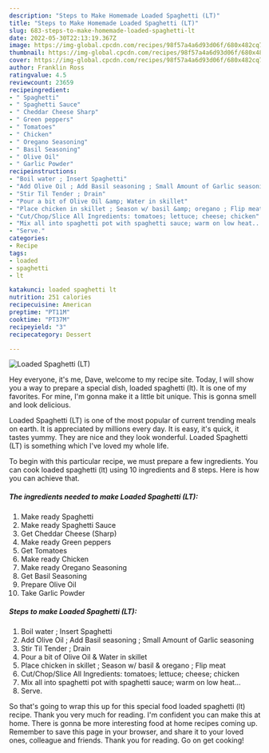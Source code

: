 ```yaml
---
description: "Steps to Make Homemade Loaded Spaghetti (LT)"
title: "Steps to Make Homemade Loaded Spaghetti (LT)"
slug: 683-steps-to-make-homemade-loaded-spaghetti-lt
date: 2022-05-30T22:13:19.367Z
image: https://img-global.cpcdn.com/recipes/98f57a4a6d93d06f/680x482cq70/loaded-spaghetti-lt-recipe-main-photo.jpg
thumbnail: https://img-global.cpcdn.com/recipes/98f57a4a6d93d06f/680x482cq70/loaded-spaghetti-lt-recipe-main-photo.jpg
cover: https://img-global.cpcdn.com/recipes/98f57a4a6d93d06f/680x482cq70/loaded-spaghetti-lt-recipe-main-photo.jpg
author: Franklin Ross
ratingvalue: 4.5
reviewcount: 23659
recipeingredient:
- " Spaghetti"
- " Spaghetti Sauce"
- " Cheddar Cheese Sharp"
- " Green peppers"
- " Tomatoes"
- " Chicken"
- " Oregano Seasoning"
- " Basil Seasoning"
- " Olive Oil"
- " Garlic Powder"
recipeinstructions:
- "Boil water ; Insert Spaghetti"
- "Add Olive Oil ; Add Basil seasoning ; Small Amount of Garlic seasoning"
- "Stir Til Tender ; Drain"
- "Pour a bit of Olive Oil &amp; Water in skillet"
- "Place chicken in skillet ; Season w/ basil &amp; oregano ; Flip meat"
- "Cut/Chop/Slice All Ingredients: tomatoes; lettuce; cheese; chicken"
- "Mix all into spaghetti pot with spaghetti sauce; warm on low heat..."
- "Serve."
categories:
- Recipe
tags:
- loaded
- spaghetti
- lt

katakunci: loaded spaghetti lt 
nutrition: 251 calories
recipecuisine: American
preptime: "PT11M"
cooktime: "PT37M"
recipeyield: "3"
recipecategory: Dessert

---
```



![Loaded Spaghetti (LT)](https://img-global.cpcdn.com/recipes/98f57a4a6d93d06f/680x482cq70/loaded-spaghetti-lt-recipe-main-photo.jpg)

Hey everyone, it's me, Dave, welcome to my recipe site. Today, I will show you a way to prepare a special dish, loaded spaghetti (lt). It is one of my favorites. For mine, I'm gonna make it a little bit unique. This is gonna smell and look delicious.

Loaded Spaghetti (LT) is one of the most popular of current trending meals on earth. It is appreciated by millions every day. It is easy, it's quick, it tastes yummy. They are nice and they look wonderful. Loaded Spaghetti (LT) is something which I've loved my whole life.




To begin with this particular recipe, we must prepare a few ingredients. You can cook loaded spaghetti (lt) using 10 ingredients and 8 steps. Here is how you can achieve that.

<!--inarticleads1-->

##### The ingredients needed to make Loaded Spaghetti (LT):

1. Make ready  Spaghetti
1. Make ready  Spaghetti Sauce
1. Get  Cheddar Cheese (Sharp)
1. Make ready  Green peppers
1. Get  Tomatoes
1. Make ready  Chicken
1. Make ready  Oregano Seasoning
1. Get  Basil Seasoning
1. Prepare  Olive Oil
1. Take  Garlic Powder




<!--inarticleads2-->

##### Steps to make Loaded Spaghetti (LT):

1. Boil water ; Insert Spaghetti
1. Add Olive Oil ; Add Basil seasoning ; Small Amount of Garlic seasoning
1. Stir Til Tender ; Drain
1. Pour a bit of Olive Oil &amp; Water in skillet
1. Place chicken in skillet ; Season w/ basil &amp; oregano ; Flip meat
1. Cut/Chop/Slice All Ingredients: tomatoes; lettuce; cheese; chicken
1. Mix all into spaghetti pot with spaghetti sauce; warm on low heat...
1. Serve.




So that's going to wrap this up for this special food loaded spaghetti (lt) recipe. Thank you very much for reading. I'm confident you can make this at home. There is gonna be more interesting food at home recipes coming up. Remember to save this page in your browser, and share it to your loved ones, colleague and friends. Thank you for reading. Go on get cooking!
